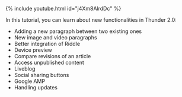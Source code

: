 {% include youtube.html id="j4Xm8AlrdDc" %}


In this tutorial, you can learn about new functionalities in Thunder 2.0: 
* Adding a new paragraph between two existing ones
* New image and video paragraphs
* Better integration of Riddle
* Device preview
* Compare revisions of an article
* Access unpublished content
* Liveblog
* Social sharing buttons
* Google AMP
* Handling updates